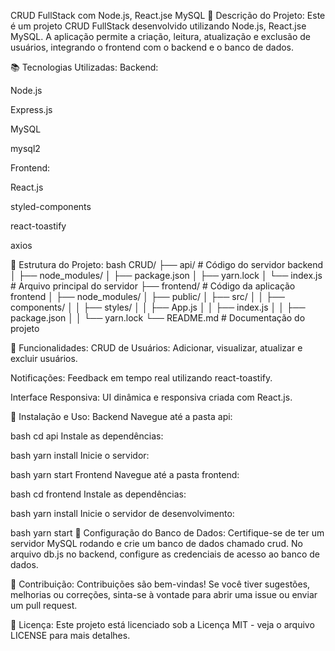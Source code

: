 CRUD FullStack com Node.js, React.jse MySQL
🚀 Descrição do Projeto: Este é um projeto CRUD FullStack desenvolvido utilizando Node.js, React.jse MySQL. A aplicação permite a criação, leitura, atualização e exclusão de usuários, integrando o frontend com o backend e o banco de dados.

📚 Tecnologias Utilizadas:
Backend:

Node.js

Express.js

MySQL

mysql2

Frontend:

React.js

styled-components

react-toastify

axios

📂 Estrutura do Projeto:
bash
CRUD/
├── api/               # Código do servidor backend
│   ├── node_modules/
│   ├── package.json
│   ├── yarn.lock
│   └── index.js       # Arquivo principal do servidor
├── frontend/          # Código da aplicação frontend
│   ├── node_modules/
│   ├── public/
│   ├── src/
│   │   ├── components/
│   │   ├── styles/
│   │   ├── App.js
│   │   ├── index.js
│   │   ├── package.json
│   │   └── yarn.lock
└── README.md          # Documentação do projeto

🌟 Funcionalidades:
CRUD de Usuários: Adicionar, visualizar, atualizar e excluir usuários.

Notificações: Feedback em tempo real utilizando react-toastify.

Interface Responsiva: UI dinâmica e responsiva criada com React.js.

🔧 Instalação e Uso:
Backend
Navegue até a pasta api:

bash
cd api
Instale as dependências:

bash
yarn install
Inicie o servidor:

bash
yarn start
Frontend
Navegue até a pasta frontend:

bash
cd frontend
Instale as dependências:

bash
yarn install
Inicie o servidor de desenvolvimento:

bash
yarn start
📄 Configuração do Banco de Dados:
Certifique-se de ter um servidor MySQL rodando e crie um banco de dados chamado crud. No arquivo db.js no backend, configure as credenciais de acesso ao banco de dados.

🤝 Contribuição:
Contribuições são bem-vindas! Se você tiver sugestões, melhorias ou correções, sinta-se à vontade para abrir uma issue ou enviar um pull request.

📜 Licença:
Este projeto está licenciado sob a Licença MIT - veja o arquivo LICENSE para mais detalhes.
